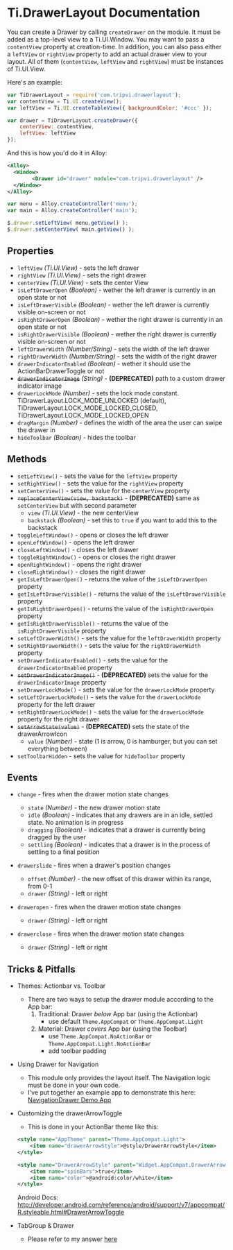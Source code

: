 # Ti.DrawerLayout Documentation

You can create a Drawer by calling `createDrawer` on the module. It must be added as a top-level view to a Ti.UI.Window. You may want to pass a `contentView` property at creation-time. In addition, you can also pass either a `leftView` or `rightView` property to add an actual drawer view to your layout. All of them (`contentView`, `leftView` and `rightView`) must be instances of Ti.UI.View.

Here's an example:

```javascript
var TiDrawerLayout = require('com.tripvi.drawerlayout');
var contentView = Ti.UI.createView();
var leftView = Ti.UI.createTableView({ backgroundColor: '#ccc' });

var drawer = TiDrawerLayout.createDrawer({
	centerView: contentView,
	leftView: leftView
});
```

And this is how you'd do it in Alloy:

```xml
<Alloy>
  <Window>
		<Drawer id="drawer" module="com.tripvi.drawerlayout" />
  </Window>
</Alloy>
```

```javascript
var menu = Alloy.createController('menu');
var main = Alloy.createController('main');

$.drawer.setLeftView( menu.getView() );
$.drawer.setCenterView( main.getView() );

```

## Properties

* `leftView` _(Ti.UI.View)_ - sets the left drawer
* `rightView` _(Ti.UI.View)_ - sets the right drawer
* `centerView` _(Ti.UI.View)_ - sets the center View
* `isLeftDrawerOpen` _(Boolean)_ - wether the left drawer is currently in an open state or not
* `isLeftDrawerVisible` _(Boolean)_ - wether the left drawer is currently visible on-screen or not
* `isRightDrawerOpen` _(Boolean)_ - wether the right drawer is currently in an open state or not
* `isRightDrawerVisible` _(Boolean)_ - wether the right drawer is currently visible on-screen or not
* `leftDrawerWidth` _(Number/String)_ - sets the width of the left drawer
* `rightDrawerWidth` _(Number/String)_ - sets the width of the right drawer
* `drawerIndicatorEnabled` _(Boolean)_ - wether it should use the ActionBarDrawerToggle or not
* ~~`drawerIndicatorImage`~~ _(String)_ - **(DEPRECATED)** path to a custom drawer indicator image
* `drawerLockMode` _(Number)_ - sets the lock mode constant. TiDrawerLayout.LOCK_MODE_UNLOCKED (default), TiDrawerLayout.LOCK_MODE_LOCKED_CLOSED, TiDrawerLayout.LOCK_MODE_LOCKED_OPEN
* `dragMargin` _(Number)_ - defines the width of the area the user can swipe the drawer in
* `hideToolbar` _(Boolean)_ - hides the toolbar

## Methods

* `setLeftView()` - sets the value for the `leftView` property
* `setRightView()` - sets the value for the `rightView` property
* `setCenterView()` - sets the value for the `centerView` property
* ~~`replaceCenterView(view, backstack)`~~ - **(DEPRECATED)** same as `setCenterView` but with second parameter
	* `view` _(Ti.UI.View)_ - the new centerView
	* `backstack` _(Boolean)_ - set this to `true` if you want to add this to the backstack
* `toggleLeftWindow()` - opens or closes the left drawer
* `openLeftWindow()` - opens the left drawer
* `closeLeftWindow()` - closes the left drawer
* `toggleRightWindow()` - opens or closes the right drawer
* `openRightWindow()` - opens the right drawer
* `closeRightWindow()` - closes the right drawer
* `getIsLeftDrawerOpen()` - returns the value of the `isLeftDrawerOpen` property
* `getIsLeftDrawerVisible()` - returns the value of the `isLeftDrawerVisible` property
* `getIsRightDrawerOpen()` - returns the value of the `isRightDrawerOpen` property
* `getIsRightDrawerVisible()` - returns the value of the `isRightDrawerVisible` property
* `setLeftDrawerWidth()` - sets the value for the `leftDrawerWidth` property
* `setRightDrawerWidth()` - sets the value for the `rightDrawerWidth` property
* `setDrawerIndicatorEnabled()` - sets the value for the `drawerIndicatorEnabled` property
* ~~`setDrawerIndicatorImage()`~~ - **(DEPRECATED)** sets the value for the `drawerIndicatorImage` property
* `setDrawerLockMode()` - sets the value for the `drawerLockMode` property
* `setLeftDrawerLockMode()` - sets the value for the `drawerLockMode` property for the left drawer
* `setRightDrawerLockMode()` - sets the value for the `drawerLockMode` property for the right drawer
* ~~`setArrowState(value)`~~	- **(DEPRECATED)**	sets the state of the drawerArrowIcon
	* `value` _(Number)_	- state (1 is arrow, 0 is hamburger, but you can set everything between)
* `setToolbarHidden` - sets the value for `hideToolbar` property

## Events

* `change` - fires when the drawer motion state changes
	* `state` _(Number)_ - the new drawer motion state
	* `idle` _(Boolean)_ - indicates that any drawers are in an idle, settled state. No animation is in progress
	* `dragging` _(Boolean)_ - indicates that a drawer is currently being dragged by the user
	* `settling` _(Boolean)_ - indicates that a drawer is in the process of settling to a final position

* `drawerslide` - fires when a drawer's position changes
	* `offset` _(Number)_ - the new offset of this drawer within its range, from 0-1
	* `drawer` _(String)_ - left or right

* `draweropen` - fires when the drawer motion state changes
	* `drawer` _(String)_ - left or right

* `drawerclose` - fires when the drawer motion state changes
	* `drawer` _(String)_ - left or right

## Tricks & Pitfalls

* Themes: Actionbar vs. Toolbar
	* There are two ways to setup the drawer module according to the App bar:
		1. Traditional: Drawer *below* App bar (using the Actionbar)
			* use default `Theme.AppCompat` or `Theme.AppCompat.Light`
		2. Material: Drawer *covers* App bar (using the Toolbar)
			* use `Theme.AppCompat.NoActionBar` or `Theme.AppCompat.Light.NoActionBar`
			* add toolbar padding


* Using Drawer for Navigation
	* This module only provides the layout itself. The Navigation logic must be done in your own code.
	* I've put together an example app to demonstrate this here: [NavigationDrawer Demo App](https://github.com/manumaticx/NavigationDrawer-Demo)


* Customizing the drawerArrowToggle
	* This is done in your ActionBar theme like this:

	```xml
	<style name="AppTheme" parent="Theme.AppCompat.Light">
		<item name="drawerArrowStyle">@style/DrawerArrowStyle</item>
	</style>

	<style name="DrawerArrowStyle" parent="Widget.AppCompat.DrawerArrowToggle">
		<item name="spinBars">true</item>
		<item name="color">@android:color/white</item>
	</style>
	```

	Android Docs: http://developer.android.com/reference/android/support/v7/appcompat/R.styleable.html#DrawerArrowToggle

* TabGroup & Drawer
	* Please refer to my answer [here](https://github.com/manumaticx/Ti.DrawerLayout/issues/32#issuecomment-111413941)
